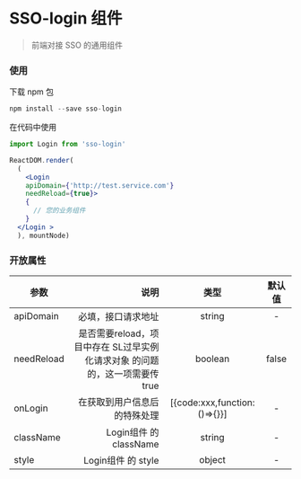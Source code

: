 # SSO-login 组件
> 前端对接 SSO 的通用组件

### 使用

下载 npm 包
```jsx
npm install --save sso-login
```

在代码中使用
```jsx
import Login from 'sso-login'

ReactDOM.render(
  (
    <Login
    apiDomain={'http://test.service.com'}
    needReload={true}>
    {
      // 您的业务组件
    }
  </Login >
  ), mountNode)
```

### 开放属性

| 参数        | 说明    |  类型  |  默认值
| --------   | -----:   | :----: |  :----: |
| apiDomain        | 必填，接口请求地址      |   string    | -
| needReload | 是否需要reload，项目中存在 SL过早实例化请求对象 的问题的，这一项需要传true      |   boolean    | false
| onLogin    |   在获取到用户信息后的特殊处理    |   [{code:xxx,function:()=>{}}]    | -
| className    |   Login组件 的 className    |   string    | -
| style    |   Login组件 的 style    |   object    | -
